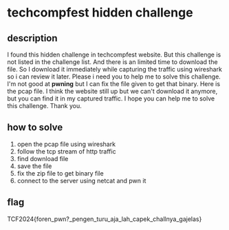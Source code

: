 # techcompfest hidden challenge

## description

I found this hidden challenge in techcompfest website. But this challenge is not listed in the challenge list. And there is an limited time to download the file. So I download it immediately while capturing the traffic using wireshark so i can review it later. Please i need you to help me to solve this challenge. I'm not good at **pwning** but I can fix the file given to get that binary. Here is the pcap file. I think the website still up but we can't download it anymore, but you can find it in my captured traffic. I hope you can help me to solve this challenge. Thank you.

## how to solve

1. open the pcap file using wireshark
2. follow the tcp stream of http traffic
3. find download file
4. save the file
5. fix the zip file to get binary file
6. connect to the server using netcat and pwn it

## flag

TCF2024{foren_pwn?_pengen_turu_aja_lah_capek_challnya_gajelas}